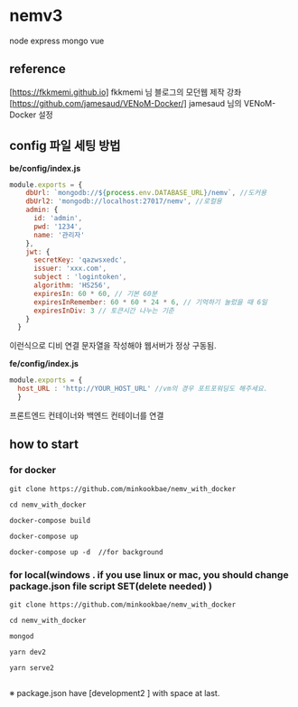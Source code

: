 # nemv3
node express mongo vue
## reference
[https://fkkmemi.github.io] fkkmemi 님 블로그의 모던웹 제작 강좌<br>
[https://github.com/jamesaud/VENoM-Docker/] jamesaud 님의 VENoM-Docker 설정


## config 파일 세팅 방법

**be/config/index.js**  
```javascript
module.exports = {
    dbUrl: `mongodb://${process.env.DATABASE_URL}/nemv`, //도커용
    dbUrl2: 'mongodb://localhost:27017/nemv', //로컬용
    admin: {
      id: 'admin',
      pwd: '1234',
      name: '관리자'
    },
    jwt: {
      secretKey: 'qazwsxedc',
      issuer: 'xxx.com',
      subject : 'logintoken',
      algorithm: 'HS256',    
      expiresIn: 60 * 60, // 기본 60분
      expiresInRemember: 60 * 60 * 24 * 6, // 기억하기 눌렀을 때 6일
      expiresInDiv: 3 // 토큰시간 나누는 기준
    }
  }
```
이런식으로 디비 연결 문자열을 작성해야 웹서버가 정상 구동됨.

**fe/config/index.js**
```javascript
module.exports = {
  host_URL : 'http://YOUR_HOST_URL' //vm의 경우 포트포워딩도 해주세요.
  }

```

프론트엔드 컨테이너와 백엔드 컨테이너를 연결



## how to start

### for docker
```
git clone https://github.com/minkookbae/nemv_with_docker
```
```
cd nemv_with_docker
```

```
docker-compose build
```

```
docker-compose up
```
```
docker-compose up -d  //for background
```


### for local(windows . if you use linux or mac, you should change package.json file script SET(delete needed) )
```
git clone https://github.com/minkookbae/nemv_with_docker
```
```
cd nemv_with_docker
```
```
mongod
```
```
yarn dev2
```
```
yarn serve2
```


##
※ package.json have [development2 ] with space at last.